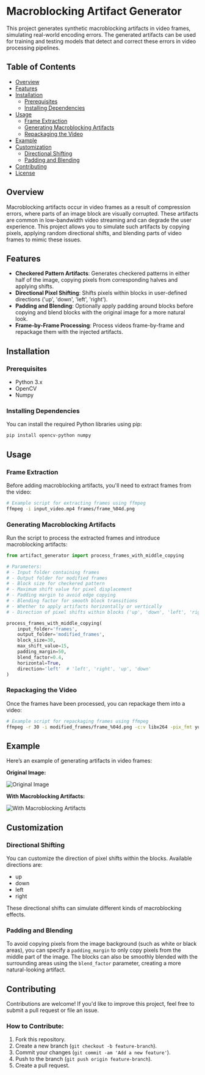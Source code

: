 # Macroblocking Artifact Generator

This project generates synthetic macroblocking artifacts in video frames, simulating real-world encoding errors. The generated artifacts can be used for training and testing models that detect and correct these errors in video processing pipelines.

## Table of Contents
- [Overview](#overview)
- [Features](#features)
- [Installation](#installation)
  - [Prerequisites](#prerequisites)
  - [Installing Dependencies](#installing-dependencies)
- [Usage](#usage)
  - [Frame Extraction](#frame-extraction)
  - [Generating Macroblocking Artifacts](#generating-macroblocking-artifacts)
  - [Repackaging the Video](#repackaging-the-video)
- [Example](#example)
- [Customization](#customization)
  - [Directional Shifting](#directional-shifting)
  - [Padding and Blending](#padding-and-blending)
- [Contributing](#contributing)
- [License](#license)

## Overview
Macroblocking artifacts occur in video frames as a result of compression errors, where parts of an image block are visually corrupted. These artifacts are common in low-bandwidth video streaming and can degrade the user experience. This project allows you to simulate such artifacts by copying pixels, applying random directional shifts, and blending parts of video frames to mimic these issues.

## Features
- **Checkered Pattern Artifacts**: Generates checkered patterns in either half of the image, copying pixels from corresponding halves and applying shifts.
- **Directional Pixel Shifting**: Shifts pixels within blocks in user-defined directions ('up', 'down', 'left', 'right').
- **Padding and Blending**: Optionally apply padding around blocks before copying and blend blocks with the original image for a more natural look.
- **Frame-by-Frame Processing**: Process videos frame-by-frame and repackage them with the injected artifacts.

## Installation

### Prerequisites
- Python 3.x
- OpenCV
- Numpy

### Installing Dependencies
You can install the required Python libraries using pip:

```bash
pip install opencv-python numpy
```

## Usage

### Frame Extraction
Before adding macroblocking artifacts, you'll need to extract frames from the video:

```bash
# Example script for extracting frames using ffmpeg
ffmpeg -i input_video.mp4 frames/frame_%04d.png
```

### Generating Macroblocking Artifacts
Run the script to process the extracted frames and introduce macroblocking artifacts:

```python
from artifact_generator import process_frames_with_middle_copying

# Parameters:
# - Input folder containing frames
# - Output folder for modified frames
# - Block size for checkered pattern
# - Maximum shift value for pixel displacement
# - Padding margin to avoid edge copying
# - Blending factor for smooth block transitions
# - Whether to apply artifacts horizontally or vertically
# - Direction of pixel shifts within blocks ('up', 'down', 'left', 'right')

process_frames_with_middle_copying(
    input_folder='frames',
    output_folder='modified_frames',
    block_size=30,
    max_shift_value=15,
    padding_margin=50,
    blend_factor=0.4,
    horizontal=True,
    direction='left'  # 'left', 'right', 'up', 'down'
)
```

### Repackaging the Video
Once the frames have been processed, you can repackage them into a video:

```bash
# Example script for repackaging frames using ffmpeg
ffmpeg -r 30 -i modified_frames/frame_%04d.png -c:v libx264 -pix_fmt yuv420p output_video_with_artifacts.mp4
```

## Example
Here’s an example of generating artifacts in video frames:

**Original Image:**

![Original Image](https://github.com/user-attachments/assets/1264402a-57a1-41e4-91c6-320f90d5dc8b)


**With Macroblocking Artifacts:**

![With Macroblocking Artifacts](https://github.com/user-attachments/assets/14bf03ca-d599-41b9-9b09-02a4272d48a8)



## Customization
### Directional Shifting
You can customize the direction of pixel shifts within the blocks. Available directions are:
- up
- down
- left
- right

These directional shifts can simulate different kinds of macroblocking effects.

### Padding and Blending
To avoid copying pixels from the image background (such as white or black areas), you can specify a `padding_margin` to only copy pixels from the middle part of the image. The blocks can also be smoothly blended with the surrounding areas using the `blend_factor` parameter, creating a more natural-looking artifact.


## Contributing
Contributions are welcome! If you'd like to improve this project, feel free to submit a pull request or file an issue.

### How to Contribute:
1. Fork this repository.
2. Create a new branch (`git checkout -b feature-branch`).
3. Commit your changes (`git commit -am 'Add a new feature'`).
4. Push to the branch (`git push origin feature-branch`).
5. Create a pull request.



